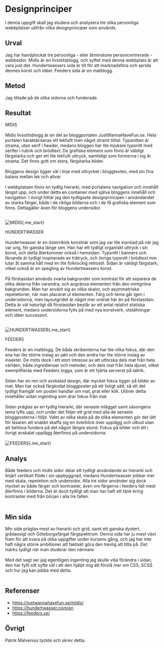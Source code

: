 Designprinciper
=======================

I denna uppgift skall jag studera och analysera tre olika personliga webbplatser utifrån vilka designprinciper som används.

Urval
-----------------------

Jag har handplockat tre personliga - eller åtminstone personcentrerade - webbsidor. Midis är en livsstilsblogg, och syftet med denna webbplats är att vara just det. Hundertwassers sida är till för att marknadsföra och sprida dennes konst och idéer. Feeders sida är en matblogg. 

Metod
-----------------------

Jag tittade på de olika sidorna och funderade.

Resultat
-----------------------

MIDIS
<br/>
<br/>
Midis livsstilsblogg är en del av bloggportalen JustWannaHaveFun.se. Hela portalen karaktäriseras ett lekfullt men något stramt tilltal. Typsnitten är strama, utan serif i header, medans bloggen har lite mjukare typsnitt med serifer i rubrik och brödtext. De grafiska element som finns är väldigt färgstarka och ger ett lite lekfullt uttryck, samtidigt som formerna i sig är strama. Det finns gott om stora, färgstarka bilder.
<br/>
<br/>
Bloggens design ligger väl i linje med uttrycket i bloggtexten, med sin fina balans mellan lek och allvar.
<br/>
<br/>
I webbplatsen finns en tydlig hierarki, med portalens navigation och innehåll längst upp, och under detta en container med själva bloggens innehåll och navigation. I övrigt hittar jag den tydligaste designprincipen i användandet av starka färger, både i de rikliga bilderna och i de få grafiska element som finns. Dettagäller även för bloggens undersidor.
<br/>
<br/>

![MIDIS](%assets_url%/img/midis.PNG){.me_start}

HUNDERTWASSER
<br/>
<br/>
Hundertwasser är en österrikisk konstnär som jag var lite insnöad på när jag var ung, för ganska länge sen. Han har ett tydligt organiskt uttryck i sin konst, och detta återkommer också i hemsidan. Typsnitt i banners och liknande är tydligt inspirerade av trätryck, och övriga typsnitt i brödtext mm lutar åt samma håll med en lite folkrockig retrostil. Sidan är väldigt färgstark, vilket också är en spegling av Hundertwassers konst.
<br/>
<br/>
På förstasidan används svarta bakgrunder som kontrast för att separera de olika delarna från varandra, och avgränsa elementen från den mintgröna bakgrunden. Man har använt sig av olika skalor, och asymmetriska repetetioner, när man placerat ut elementen. Färg och tema går igen i undersidorna, men layoutgridet är något mer ordnat här än på förstasidan. Detta är väl naturligt då förstasidan består av ett antal relativt statiska element, medans undersidorna fylls på med nya konstverk, utställningar och idéer successivt.
<br/>
<br/>

![HUNDERTWASSER](%assets_url%/img/hundertwasser.PNG){.me_start}

FEEDERS
<br/>
<br/>
Feeders är en matblogg. De båda skribenterna har lite olika fokus, där den ena har lite större inslag av jakt och den andra har lite större inslag av insekter. De möts dock i ett stort intresse av att utforska dels mat från hela världen, både ingredienser och metoder, och dels mat från hela djuret, vilket exemplifieras med Feeders logga, som är ett hjärta serverat på tallrik.
<br/>
<br/>
Sidan har en ren och avskalad design, där mycket fokus ligger på bilder av mat. Man har också färgkodat bloggposter på ett listigt sätt, så att det tydligt framgår om posten handlar om mat, prat eller kök. Utöver detta innehåller sidan ingenting som drar fokus från mat.
<br/>
<br/>
Sidan präglas av en tydlig hierarki, där senaste inlägget samt säsongens tema lyfts upp, och under det följer ett grid med alla de senaste bloggposterna i följd. Valet av olika skala på de olika elementen gör det lätt för läsaren att snabbt skaffa sig en överblick över upplägg och utbud utan att behöva fundera på det någon längre stund. Fokus på bilder och ett i övrigt avskalat upplägg återfinns på undersidorna.
<br/>
<br/>
![FEEDERS](%assets_url%/img/feeders.PNG){.me_start}

Analys
-----------------------

Både feeders och midis sidor delar ett tydligt användande av hierarki och linjärt vertikalt flöde i sin uppbyggnad, medans Hundertwasser jobbar mer med skala, repetetion och undersidor. Alla tre sidor använder sig dock mycket av både färger och kontraster, även om färgerna i feeders fall mest återfinns i bilderna. Det är dock tydligt att man har haft ett tänk kring kontraster med från början i alla tre fallen. 
<br/>
<br/>

Min sida
-----------------------

Min sida präglas mest av hierarki och grid, samt ett ganska dystert, grådassigt och Göteborgsfärgat färgspektrum. Denna sida har ju mest växt fram för att svara på olika uppgifter under kursens gång, och jag har inte haft några större ambitioner att faktiskt göra den trevlig att titta på. Det märks tydligt när man studerar den närmare. 
<br/>
<br/>
Med det sagt ser jag egentligen ingenting jag skulle vilja förändra i sidan, den har fyllt sitt syfte väl i att den hjälpt mig att förstå mer om CSS, SCSS och hur jag kan jobba med detta.
<br/>
<br/>

Referenser
-----------------------

* https://justwannahavefun.se/midis/
* https://hundertwasser.com/en
* https://feeders.se/

Övrigt
-----------------------

Patrik Malvenius tyckte och skrev detta.